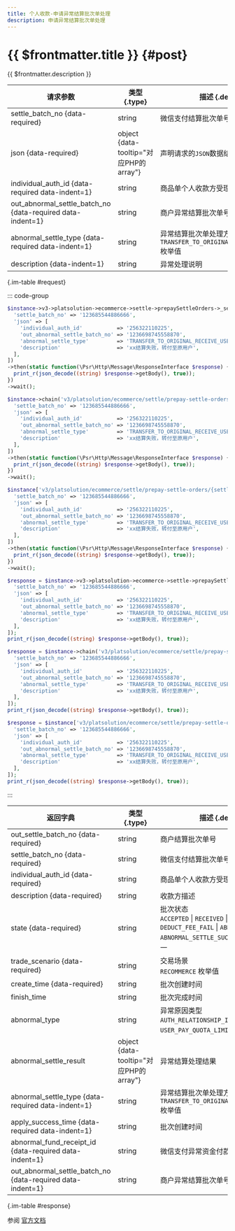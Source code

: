 ```yaml
---
title: 个人收款-申请异常结算批次单处理
description: 申请异常结算批次单处理
---
```


# {{ $frontmatter.title }} {#post}

{{ $frontmatter.description }}

| 请求参数 | 类型 {.type} | 描述 {.desc}
| --- | --- | ---
| settle_batch_no {data-required} | string | 微信支付结算批次单号
| json {data-required} | object {data-tooltip="对应PHP的array"} | 声明请求的`JSON`数据结构
| individual_auth_id {data-required data-indent=1} | string | 商品单个人收款方受理授权ID
| out_abnormal_settle_batch_no {data-required data-indent=1} | string | 商户异常结算批次单号
| abnormal_settle_type {data-required data-indent=1} | string | 异常结算批次单处理方式<br/>`TRANSFER_TO_ORIGINAL_RECEIVE_USER` 枚举值
| description {data-indent=1} | string | 异常处理说明

{.im-table #request}

::: code-group

```php [异步纯链式]
$instance->v3->platsolution->ecommerce->settle->prepaySettleOrders->_settle_batch_no_->applyAbnormalSettle->postAsync([
  'settle_batch_no' => '123685544886666',
  'json' => [
    'individual_auth_id'           => '256322110225',
    'out_abnormal_settle_batch_no' => '1236698745558870',
    'abnormal_settle_type'         => 'TRANSFER_TO_ORIGINAL_RECEIVE_USER',
    'description'                  => 'xx结算失败，转付至原用户',
  ],
])
->then(static function(\Psr\Http\Message\ResponseInterface $response) {
  print_r(json_decode((string) $response->getBody(), true));
})
->wait();
```

```php [异步声明式]
$instance->chain('v3/platsolution/ecommerce/settle/prepay-settle-orders/{settle_batch_no}/apply-abnormal-settle')->postAsync([
  'settle_batch_no' => '123685544886666',
  'json' => [
    'individual_auth_id'           => '256322110225',
    'out_abnormal_settle_batch_no' => '1236698745558870',
    'abnormal_settle_type'         => 'TRANSFER_TO_ORIGINAL_RECEIVE_USER',
    'description'                  => 'xx结算失败，转付至原用户',
  ],
])
->then(static function(\Psr\Http\Message\ResponseInterface $response) {
  print_r(json_decode((string) $response->getBody(), true));
})
->wait();
```

```php [异步属性式]
$instance['v3/platsolution/ecommerce/settle/prepay-settle-orders/{settle_batch_no}/apply-abnormal-settle']->postAsync([
  'settle_batch_no' => '123685544886666',
  'json' => [
    'individual_auth_id'           => '256322110225',
    'out_abnormal_settle_batch_no' => '1236698745558870',
    'abnormal_settle_type'         => 'TRANSFER_TO_ORIGINAL_RECEIVE_USER',
    'description'                  => 'xx结算失败，转付至原用户',
  ],
])
->then(static function(\Psr\Http\Message\ResponseInterface $response) {
  print_r(json_decode((string) $response->getBody(), true));
})
->wait();
```

```php [同步纯链式]
$response = $instance->v3->platsolution->ecommerce->settle->prepaySettleOrders->_settle_batch_no_->applyAbnormalSettle->post([
  'settle_batch_no' => '123685544886666',
  'json' => [
    'individual_auth_id'           => '256322110225',
    'out_abnormal_settle_batch_no' => '1236698745558870',
    'abnormal_settle_type'         => 'TRANSFER_TO_ORIGINAL_RECEIVE_USER',
    'description'                  => 'xx结算失败，转付至原用户',
  ],
]);
print_r(json_decode((string) $response->getBody(), true));
```

```php [同步声明式]
$response = $instance->chain('v3/platsolution/ecommerce/settle/prepay-settle-orders/{settle_batch_no}/apply-abnormal-settle')->post([
  'settle_batch_no' => '123685544886666',
  'json' => [
    'individual_auth_id'           => '256322110225',
    'out_abnormal_settle_batch_no' => '1236698745558870',
    'abnormal_settle_type'         => 'TRANSFER_TO_ORIGINAL_RECEIVE_USER',
    'description'                  => 'xx结算失败，转付至原用户',
  ],
]);
print_r(json_decode((string) $response->getBody(), true));
```

```php [同步属性式]
$response = $instance['v3/platsolution/ecommerce/settle/prepay-settle-orders/{settle_batch_no}/apply-abnormal-settle']->post([
  'settle_batch_no' => '123685544886666',
  'json' => [
    'individual_auth_id'           => '256322110225',
    'out_abnormal_settle_batch_no' => '1236698745558870',
    'abnormal_settle_type'         => 'TRANSFER_TO_ORIGINAL_RECEIVE_USER',
    'description'                  => 'xx结算失败，转付至原用户',
  ],
]);
print_r(json_decode((string) $response->getBody(), true));
```

:::

| 返回字典 | 类型 {.type} | 描述 {.desc}
| --- | --- | ---
| out_settle_batch_no {data-required} | string | 商户结算批次单号
| settle_batch_no {data-required} | string | 微信支付结算批次单号
| individual_auth_id {data-required} | string | 商品单个人收款方受理授权ID
| description {data-required} | string | 收款方描述
| state {data-required} | string | 批次状态<br/>`ACCEPTED` \| `RECEIVED` \| `SUCCESS` \| `DEDUCT_FEE_FAIL` \| `ABNORMAL` \| `ABNORMAL_SETTLE_SUCCESS` 枚举值之一
| trade_scenario {data-required} | string | 交易场景<br/>`RECOMMERCE` 枚举值
| create_time {data-required} | string | 批次创建时间
| finish_time | string | 批次完成时间
| abnormal_type | string | 异常原因类型<br/>`AUTH_RELATIONSHIP_INVALID` \| `USER_PAY_QUOTA_LIMIT` 枚举值之一
| abnormal_settle_result | object {data-tooltip="对应PHP的array"} | 异常结算处理结果
| abnormal_settle_type {data-required data-indent=1} | string | 异常结算批次单处理方式<br/>`TRANSFER_TO_ORIGINAL_RECEIVE_USER` 枚举值
| apply_success_time {data-required data-indent=1} | string | 批次创建时间
| abnormal_fund_receipt_id {data-required data-indent=1} | string | 微信支付异常资金付款单号
| out_abnormal_settle_batch_no {data-required data-indent=1} | string | 商户异常结算批次单号

{.im-table #response}

参阅 [官方文档](https://pay.weixin.qq.com/doc/v3/partner/4015198012)
